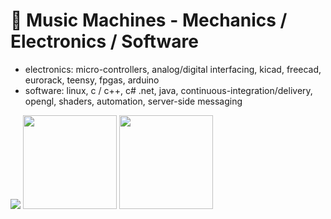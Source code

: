 # 🔭 Music Machines - Mechanics / Electronics / Software
- electronics: micro-controllers, analog/digital interfacing, kicad, freecad, eurorack, teensy, fpgas, arduino
- software: linux, c / c++, c# .net, java, continuous-integration/delivery, opengl, shaders, automation, server-side messaging

![](https://github-readme-stats.vercel.app/api?username=newdigate&count_private=true&show_icons=true) 
<a href='///github.com/newdigate/teensy-eurorack'><img src='https://github.com/newdigate/teensy-eurorack/raw/master/hardware/images/kryonos.png' height='150px'/></a>
<a href='///github.com/newdigate/teensy-control-voltage'><img src='https://github.com/newdigate/teensy-control-voltage/raw/master/docs/front-view.png' height='150px'/></a>
